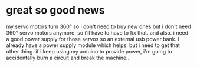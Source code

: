 # great so good news
my servo motors turn 360° so i don't need to buy new ones
but i don't need 360° servo motors anymore.
so i'll have to have to fix that.
and also. i need a good power supply for those servos
so an external usb power bank. i already have a power supply module which helps. but i need to get that other thing.
if i keep using my arduino to provide power, i'm going to accidentally burn a circuit and break the machine...
